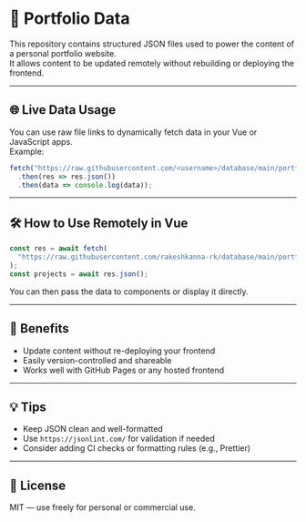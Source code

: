 # 📁 Portfolio Data

This repository contains structured JSON files used to power the content of a personal portfolio website.  
It allows content to be updated remotely without rebuilding or deploying the frontend.

---

## 🌐 Live Data Usage

You can use raw file links to dynamically fetch data in your Vue or JavaScript apps.  
Example:

```js
fetch("https://raw.githubusercontent.com/<username>/database/main/portfolio/headLines.json")
  .then(res => res.json())
  .then(data => console.log(data));
```

---

## 🛠 How to Use Remotely in Vue

```js
const res = await fetch(
  "https://raw.githubusercontent.com/rakeshkanna-rk/database/main/portfolio/projects.json"
);
const projects = await res.json();
```

You can then pass the data to components or display it directly.

---

## 🔄 Benefits

- Update content without re-deploying your frontend
- Easily version-controlled and shareable
- Works well with GitHub Pages or any hosted frontend

---

## 💡 Tips

- Keep JSON clean and well-formatted
- Use `https://jsonlint.com/` for validation if needed
- Consider adding CI checks or formatting rules (e.g., Prettier)

---

## 📜 License

MIT — use freely for personal or commercial use.
```